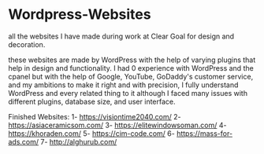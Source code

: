 # Wordpress-Websites
all the websites I have made during work at Clear Goal for design and decoration.

these websites are made by WordPress with the help of varying plugins that help in design and functionality.
I had 0 experience with WordPress and the cpanel but with the help of Google, YouTube, GoDaddy's customer service, and my ambitions to make it right and with precision, I fully understand WordPress and every related thing to it although I faced many issues with different plugins, database size, and user interface.

Finished Websites:
1- https://visiontime2040.com/
2- https://asiaceramicsom.com/
3- https://elitewindowsoman.com/
4- https://khoraden.com/
5- https://cim-code.com/
6- https://mass-for-ads.com/
7- http://alghurub.com/
